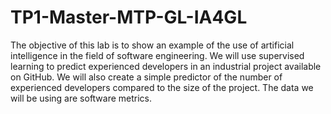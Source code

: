 # TP1-Master-MTP-GL-IA4GL
The objective of this lab is to show an example of the use of artificial intelligence in the field of software engineering. We will use supervised learning to predict experienced developers in an industrial project available on GitHub. We will also create a simple predictor of the number of experienced developers compared to the size of the project. The data we will be using are software metrics.
